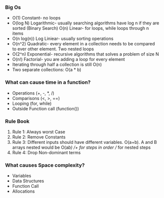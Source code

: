 ### Big Os

- O(1) Constant- no loops
- O(log N) Logarithmic- usually searching algorithms have log n if they are sorted (Binary Search) O(n) Linear- for loops, while loops through n items
- O(n log(n)) Log Liniear- usually sorting operations
- O(n^2) Quadratic- every element in a collection needs to be compared to ever other element. Two nested loops
- O(2^n) Exponential- recursive algorithms that solves a problem of size N
- O(n!) Factorial- you are adding a loop for every element
- Iterating through half a collection is still O(n)
- Two separate collections: O(a \* b)

### What can cause time in a function?

- Operations (+, -, \*, /)
- Comparisons (<, >, ==)
- Looping (for, while)
- Outside Function call (function())

### Rule Book

1. Rule 1: Always worst Case
2. Rule 2: Remove Constants
3. Rule 3: Different inputs should have different variables.
   O(a+b). A and B arrays nested would be O(a*b)
   /+ for steps in order
   /* for nested steps
4. Rule 4: Drop Non-dominant terms

### What causes Space complexity?

- Variables
- Data Structures
- Function Call
- Allocations
